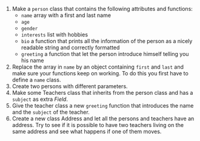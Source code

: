 
1. Make a `person` class that contains the following attributes and functions:
      - `name` array with a first and last name
      - `age`  
      - `gender`
      - `interests` list with hobbies
      - `bio` a function that prints all the information of the person as a nicely readable string and correctly formatted
      - `greeting` a function that let the person introduce himself telling you his name
1. Replace the array in `name` by an object containing `first` and `last` and make sure your functions keep on working. 
To do this you first have to define a `name` class.
1. Create two persons with different parameters.
1. Make some Teachers class that inherits from the person class and has a `subject` as extra *Field*.
1. Give the teacher class a new `greeting` function that introduces the name and the `subject` of the teacher.
1. Create a new class Address and let all the persons and teachers have an address. Try to see if it is possible to have
 two teachers living on the same address and see what happens if one of them moves.
